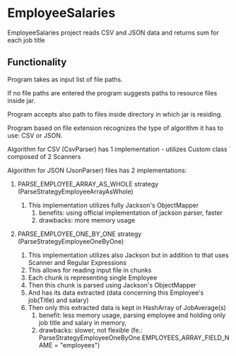 # EmployeeSalaries
EmployeeSalaries project reads CSV and JSON data and returns sum for each job title

## Functionality
Program takes as input list of file paths.  

If no file paths are entered the program suggests paths to  resource files inside jar.

Program accepts also path to files inside directory in which jar is residing.

Program based on file extension recognizes the type of algorithm it has to use: CSV or JSON.

Algorithm for CSV (CsvParser) has 1 implementation - utilizes Custom class composed of 2 Scanners

Algorithm for JSON (JsonParser) files has 2 implementations: 
1. PARSE_EMPLOYEE_ARRAY_AS_WHOLE strategy (ParseStrategyEmployeeArrayAsWhole)
    1. This implementation utilizes fully Jackson's ObjectMapper
        1. benefits: using official implementation of jackson parser, faster
        1. drawbacks: more memory usage

1. PARSE_EMPLOYEE_ONE_BY_ONE strategy (ParseStrategyEmployeeOneByOne)
    1. This implementation utilizes also Jackson but in addition to that uses Scanner and Regular Expressions
    1. This allows for reading input file in chunks
    1. Each chunk is representing single Employee 
    1. Then this chunk is parsed using Jackson's ObjectMapper
    1. And has its data extracted (data concerning this Employee's job(Title) and salary)
    1. Then only this extracted data is kept in HashArray of JobAverage(s)
        1. benefit: less memory usage, parsing employee and holding only job title and salary in memory,
        1. drawbacks: slower, not flexible (fe.: ParseStrategyEmployeeOneByOne.EMPLOYEES_ARRAY_FIELD_NAME = "employees")